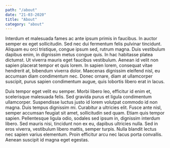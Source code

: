 ```yaml
---
path: "/about"
date: "21-03-2020"
title: "About"
category: "about"
---
```

Interdum et malesuada fames ac ante ipsum primis in faucibus. In auctor semper ex eget sollicitudin. Sed nec dui fermentum felis pulvinar tincidunt. Aliquam eu orci tristique, congue ipsum sed, rutrum magna. Duis vestibulum dapibus enim, in dignissim metus congue quis. In hac habitasse platea dictumst. Ut viverra mauris eget faucibus vestibulum. Aenean id velit non sapien placerat tempor et quis lorem. In sapien lorem, consequat vitae hendrerit at, bibendum viverra dolor. Maecenas dignissim eleifend nisl, eu accumsan diam condimentum nec. Donec ornare, diam at ullamcorper suscipit, purus sapien condimentum augue, quis lobortis libero erat in lacus.

Duis tempor eget velit eu semper. Morbi libero leo, efficitur id enim et, scelerisque malesuada felis. Sed gravida purus et ligula condimentum ullamcorper. Suspendisse luctus justo id lorem volutpat commodo id non magna. Duis tempus dignissim mi. Curabitur a ultricies elit. Fusce ante nisl, semper accumsan feugiat sit amet, sollicitudin sed quam. Etiam quis tempor sapien. Pellentesque ligula odio, sodales sed ipsum in, dignissim interdum libero. Sed mauris nisi, tincidunt non ex eu, dapibus ultricies nulla. Sed in eros viverra, vestibulum libero mattis, semper turpis. Nulla blandit lectus nec sapien varius elementum. Proin efficitur arcu nec lacus porta convallis. Aenean suscipit id magna eget egestas.